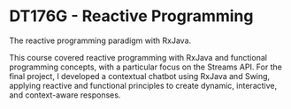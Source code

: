 # DT176G - Reactive Programming

The reactive programming paradigm with RxJava.

This course covered reactive programming with RxJava and functional programming concepts, with a particular focus on the Streams API. For the final project, I developed a contextual chatbot using RxJava and Swing, applying reactive and functional principles to create dynamic, interactive, and context-aware responses.